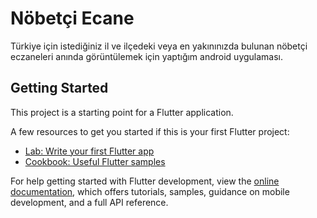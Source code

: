 # Nöbetçi Ecane

Türkiye için istediğiniz il ve ilçedeki veya en yakınınızda bulunan nöbetçi eczaneleri anında görüntülemek için yaptığım android uygulaması.

## Getting Started

This project is a starting point for a Flutter application.

A few resources to get you started if this is your first Flutter project:

- [Lab: Write your first Flutter app](https://docs.flutter.dev/get-started/codelab)
- [Cookbook: Useful Flutter samples](https://docs.flutter.dev/cookbook)

For help getting started with Flutter development, view the
[online documentation](https://docs.flutter.dev/), which offers tutorials,
samples, guidance on mobile development, and a full API reference.
